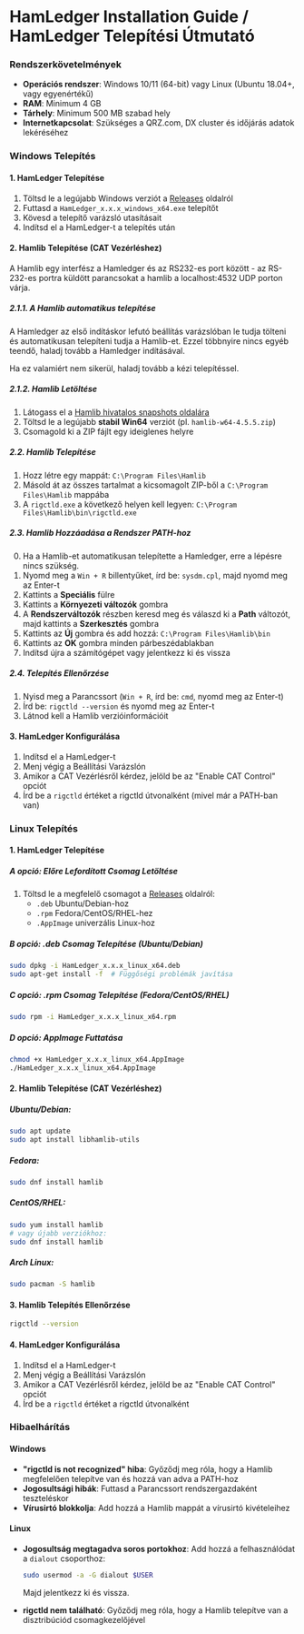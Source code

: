 # HamLedger Installation Guide / HamLedger Telepítési Útmutató

### Rendszerkövetelmények

- **Operációs rendszer**: Windows 10/11 (64-bit) vagy Linux (Ubuntu 18.04+, vagy egyenértékű)
- **RAM**: Minimum 4 GB
- **Tárhely**: Minimum 500 MB szabad hely
- **Internetkapcsolat**: Szükséges a QRZ.com, DX cluster és időjárás adatok lekéréséhez

### Windows Telepítés

#### 1. HamLedger Telepítése

1. Töltsd le a legújabb Windows verziót a [Releases](https://github.com/valibali/hamledger/releases) oldalról
2. Futtasd a `HamLedger_x.x.x_windows_x64.exe` telepítőt
3. Kövesd a telepítő varázsló utasításait
4. Indítsd el a HamLedger-t a telepítés után

#### 2. Hamlib Telepítése (CAT Vezérléshez)

A Hamlib egy interfész a Hamledger és az RS232-es port között - az RS-232-es portra küldött parancsokat
a hamlib a localhost:4532 UDP porton várja.

##### 2.1.1. A Hamlib automatikus telepítése

A Hamledger az első indításkor lefutó beállítás varázslóban le tudja tölteni és automatikusan telepíteni tudja a Hamlib-et.
Ezzel többnyire nincs egyéb teendő, haladj tovább a Hamledger indításával.

Ha ez valamiért nem sikerül, haladj tovább a kézi telepítéssel.

##### 2.1.2. Hamlib Letöltése

1. Látogass el a [Hamlib hivatalos snapshots oldalára](https://hamlib.sourceforge.net/snapshots/)
2. Töltsd le a legújabb **stabil Win64** verziót (pl. `hamlib-w64-4.5.5.zip`)
3. Csomagold ki a ZIP fájlt egy ideiglenes helyre

##### 2.2. Hamlib Telepítése

1. Hozz létre egy mappát: `C:\Program Files\Hamlib`
2. Másold át az összes tartalmat a kicsomagolt ZIP-ből a `C:\Program Files\Hamlib` mappába
3. A `rigctld.exe` a következő helyen kell legyen: `C:\Program Files\Hamlib\bin\rigctld.exe`

##### 2.3. Hamlib Hozzáadása a Rendszer PATH-hoz

0. Ha a Hamlib-et automatikusan telepítette a Hamledger, erre a lépésre nincs szükség.
1. Nyomd meg a `Win + R` billentyűket, írd be: `sysdm.cpl`, majd nyomd meg az Enter-t
2. Kattints a **Speciális** fülre
3. Kattints a **Környezeti változók** gombra
4. A **Rendszerváltozók** részben keresd meg és válaszd ki a **Path** változót, majd kattints a **Szerkesztés** gombra
5. Kattints az **Új** gombra és add hozzá: `C:\Program Files\Hamlib\bin`
6. Kattints az **OK** gombra minden párbeszédablakban
7. Indítsd újra a számítógépet vagy jelentkezz ki és vissza

##### 2.4. Telepítés Ellenőrzése

1. Nyisd meg a Parancssort (`Win + R`, írd be: `cmd`, nyomd meg az Enter-t)
2. Írd be: `rigctld --version` és nyomd meg az Enter-t
3. Látnod kell a Hamlib verzióinformációit

#### 3. HamLedger Konfigurálása

1. Indítsd el a HamLedger-t
2. Menj végig a Beállítási Varázslón
3. Amikor a CAT Vezérlésről kérdez, jelöld be az "Enable CAT Control" opciót
4. Írd be a `rigctld` értéket a rigctld útvonalként (mivel már a PATH-ban van)

### Linux Telepítés

#### 1. HamLedger Telepítése

##### A opció: Előre Lefordított Csomag Letöltése

1. Töltsd le a megfelelő csomagot a [Releases](https://github.com/valibali/hamledger/releases) oldalról:
   - `.deb` Ubuntu/Debian-hoz
   - `.rpm` Fedora/CentOS/RHEL-hez
   - `.AppImage` univerzális Linux-hoz

##### B opció: .deb Csomag Telepítése (Ubuntu/Debian)

```bash
sudo dpkg -i HamLedger_x.x.x_linux_x64.deb
sudo apt-get install -f  # Függőségi problémák javítása
```

##### C opció: .rpm Csomag Telepítése (Fedora/CentOS/RHEL)

```bash
sudo rpm -i HamLedger_x.x.x_linux_x64.rpm
```

##### D opció: AppImage Futtatása

```bash
chmod +x HamLedger_x.x.x_linux_x64.AppImage
./HamLedger_x.x.x_linux_x64.AppImage
```

#### 2. Hamlib Telepítése (CAT Vezérléshez)

##### Ubuntu/Debian:

```bash
sudo apt update
sudo apt install libhamlib-utils
```

##### Fedora:

```bash
sudo dnf install hamlib
```

##### CentOS/RHEL:

```bash
sudo yum install hamlib
# vagy újabb verziókhoz:
sudo dnf install hamlib
```

##### Arch Linux:

```bash
sudo pacman -S hamlib
```

#### 3. Hamlib Telepítés Ellenőrzése

```bash
rigctld --version
```

#### 4. HamLedger Konfigurálása

1. Indítsd el a HamLedger-t
2. Menj végig a Beállítási Varázslón
3. Amikor a CAT Vezérlésről kérdez, jelöld be az "Enable CAT Control" opciót
4. Írd be a `rigctld` értéket a rigctld útvonalként

### Hibaelhárítás

#### Windows

- **"rigctld is not recognized" hiba**: Győződj meg róla, hogy a Hamlib megfelelően telepítve van és hozzá van adva a PATH-hoz
- **Jogosultsági hibák**: Futtasd a Parancssort rendszergazdaként teszteléskor
- **Vírusirtó blokkolja**: Add hozzá a Hamlib mappát a vírusirtó kivételeihez

#### Linux

- **Jogosultság megtagadva soros portokhoz**: Add hozzá a felhasználódat a `dialout` csoporthoz:

  ```bash
  sudo usermod -a -G dialout $USER
  ```

  Majd jelentkezz ki és vissza.

- **rigctld nem található**: Győződj meg róla, hogy a Hamlib telepítve van a disztribúciód csomagkezelőjével

